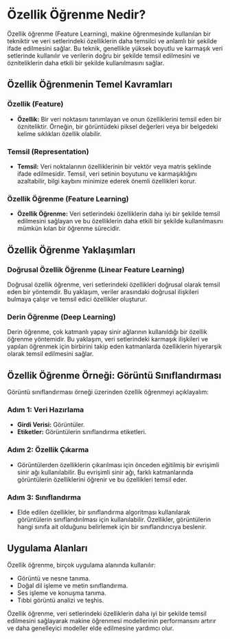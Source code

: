 # Özellik Öğrenme Nedir?

Özellik öğrenme (Feature Learning), makine öğrenmesinde kullanılan bir tekniktir ve veri setlerindeki özelliklerin daha temsilci ve anlamlı bir şekilde ifade edilmesini sağlar. Bu teknik, genellikle yüksek boyutlu ve karmaşık veri setlerinde kullanılır ve verilerin doğru bir şekilde temsil edilmesini ve özniteliklerin daha etkili bir şekilde kullanılmasını sağlar.

## Özellik Öğrenmenin Temel Kavramları

### Özellik (Feature)
- **Özellik:** Bir veri noktasını tanımlayan ve onun özelliklerini temsil eden bir özniteliktir. Örneğin, bir görüntüdeki piksel değerleri veya bir belgedeki kelime sıklıkları özellik olabilir.

### Temsil (Representation)
- **Temsil:** Veri noktalarının özelliklerinin bir vektör veya matris şeklinde ifade edilmesidir. Temsil, veri setinin boyutunu ve karmaşıklığını azaltabilir, bilgi kaybını minimize ederek önemli özellikleri korur.

### Özellik Öğrenme (Feature Learning)
- **Özellik Öğrenme:** Veri setlerindeki özelliklerin daha iyi bir şekilde temsil edilmesini sağlayan ve bu özelliklerin daha etkili bir şekilde kullanılmasını mümkün kılan bir öğrenme sürecidir.

## Özellik Öğrenme Yaklaşımları

### Doğrusal Özellik Öğrenme (Linear Feature Learning)
Doğrusal özellik öğrenme, veri setlerindeki özellikleri doğrusal olarak temsil eden bir yöntemdir. Bu yaklaşım, veriler arasındaki doğrusal ilişkileri bulmaya çalışır ve temsil edici özellikler oluşturur.

### Derin Öğrenme (Deep Learning)
Derin öğrenme, çok katmanlı yapay sinir ağlarının kullanıldığı bir özellik öğrenme yöntemidir. Bu yaklaşım, veri setlerindeki karmaşık ilişkileri ve yapıları öğrenmek için birbirini takip eden katmanlarda özelliklerin hiyerarşik olarak temsil edilmesini sağlar.

## Özellik Öğrenme Örneği: Görüntü Sınıflandırması

Görüntü sınıflandırması örneği üzerinden özellik öğrenmeyi açıklayalım:

### Adım 1: Veri Hazırlama
- **Girdi Verisi:** Görüntüler.
- **Etiketler:** Görüntülerin sınıflandırma etiketleri.

### Adım 2: Özellik Çıkarma
- Görüntülerden özelliklerin çıkarılması için önceden eğitilmiş bir evrişimli sinir ağı kullanılabilir. Bu evrişimli sinir ağı, farklı katmanlarında görüntülerin özelliklerini öğrenir ve bu özellikleri temsil eder.

### Adım 3: Sınıflandırma
- Elde edilen özellikler, bir sınıflandırma algoritması kullanılarak görüntülerin sınıflandırılması için kullanılabilir. Özellikler, görüntülerin hangi sınıfa ait olduğunu belirlemek için bir sınıflandırıcıya beslenir.

## Uygulama Alanları

Özellik öğrenme, birçok uygulama alanında kullanılır:
- Görüntü ve nesne tanıma.
- Doğal dil işleme ve metin sınıflandırma.
- Ses işleme ve konuşma tanıma.
- Tıbbi görüntü analizi ve teşhis.

Özellik öğrenme, veri setlerindeki özelliklerin daha iyi bir şekilde temsil edilmesini sağlayarak makine öğrenmesi modellerinin performansını artırır ve daha genelleyici modeller elde edilmesine yardımcı olur.
